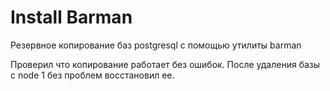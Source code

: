 # Install Barman

Резервное копирование баз postgresql c помощью утилиты  barman

Проверил что копирование работает без ошибок.
После удаления базы с node 1 без проблем восстановил ее.
